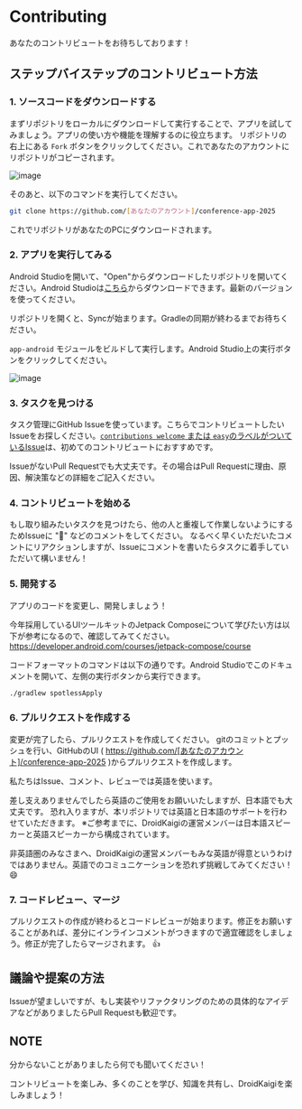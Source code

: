 # Contributing

あなたのコントリビュートをお待ちしております！

## ステップバイステップのコントリビュート方法

### 1. ソースコードをダウンロードする

まずリポジトリをローカルにダウンロードして実行することで、アプリを試してみましょう。アプリの使い方や機能を理解するのに役立ちます。
リポジトリの右上にある `Fork` ボタンをクリックしてください。これであなたのアカウントにリポジトリがコピーされます。

![image](assets/contributing/how-to-fork-repository.png)

そのあと、以下のコマンドを実行してください。

```bash
git clone https://github.com/[あなたのアカウント]/conference-app-2025
```

これでリポジトリがあなたのPCにダウンロードされます。

### 2. アプリを実行してみる

Android Studioを開いて、"Open"からダウンロードしたリポジトリを開いてください。Android Studioは[こちら](https://developer.android.com/studio)からダウンロードできます。最新のバージョンを使ってください。

リポジトリを開くと、Syncが始まります。Gradleの同期が終わるまでお待ちください。

`app-android` モジュールをビルドして実行します。Android Studio上の実行ボタンをクリックしてください。

![image](https://github.com/user-attachments/assets/66f3f0c8-ee18-4961-9c3b-7a808cd2a3b4)

### 3. タスクを見つける

タスク管理にGitHub Issueを使っています。こちらでコントリビュートしたいIssueをお探しください。[`contributions welcome` または `easy`のラベルがついているIssue](https://github.com/DroidKaigi/conference-app-2025/issues?q=is%3Aissue+is%3Aopen+label%3A%22difficulty%3Aeasy+%F0%9F%8C%B1%22+label%3A%22contributions+welcome%22+)は、初めてのコントリビュートにおすすめです。

IssueがないPull Requestでも大丈夫です。その場合はPull Requestに理由、原因、解決策などの詳細をご記入ください。

### 4. コントリビュートを始める

もし取り組みたいタスクを見つけたら、他の人と重複して作業しないようにするためIssueに ":raising_hand:" などのコメントをしてください。
なるべく早くいただいたコメントにリアクションしますが、Issueにコメントを書いたらタスクに着手していただいて構いません！

### 5. 開発する

アプリのコードを変更し、開発しましょう！

今年採用しているUIツールキットのJetpack Composeについて学びたい方は以下が参考になるので、確認してみてください。
https://developer.android.com/courses/jetpack-compose/course

コードフォーマットのコマンドは以下の通りです。Android Studioでこのドキュメントを開いて、左側の実行ボタンから実行できます。

```bash
./gradlew spotlessApply
```

### 6. プルリクエストを作成する

変更が完了したら、プルリクエストを作成してください。
gitのコミットとプッシュを行い、GitHubのUI ( https://github.com/[あなたのアカウント]/conference-app-2025 )からプルリクエストを作成します。

私たちはIssue、コメント、レビューでは英語を使います。

差し支えありませんでしたら英語のご使用をお願いいたしますが、日本語でも大丈夫です。
恐れ入りますが、本リポジトリでは英語と日本語のサポートを行わせていただきます。
※ご参考までに、DroidKaigiの運営メンバーは日本語スピーカーと英語スピーカーから構成されています。

非英語圏のみなさまへ、DroidKaigiの運営メンバーもみな英語が得意というわけではありません。英語でのコミュニケーションを恐れず挑戦してみてください！ :smile:

### 7. コードレビュー、マージ

プルリクエストの作成が終わるとコードレビューが始まります。修正をお願いすることがあれば、差分にインラインコメントがつきますので適宜確認をしましょう。修正が完了したらマージされます。 👍

## 議論や提案の方法

Issueが望ましいですが、もし実装やリファクタリングのための具体的なアイデアなどがありましたらPull Requestも歓迎です。

## NOTE

分からないことがありましたら何でも聞いてください！

コントリビュートを楽しみ、多くのことを学び、知識を共有し、DroidKaigiを楽しみましょう！
